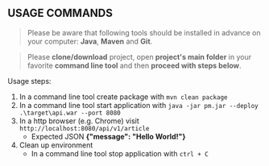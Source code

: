 USAGE COMMANDS
--------------

> Please be aware that following tools should be installed in advance on your computer: **Java**, **Maven** and **Git**. 

> Please **clone/download** project, open **project's main folder** in your favorite **command line tool** and then **proceed with steps below**. 

Usage steps:
1. In a command line tool create package with `mvn clean package`
1. In a command line tool start application with `java -jar pm.jar --deploy .\target\api.war --port 8080`
1. In a http browser (e.g. Chrome) visit `http://localhost:8080/api/v1/article`
   * Expected JSON **{"message": "Hello World!"}**
1. Clean up environment 
     * In a command line tool stop application with `ctrl + C`